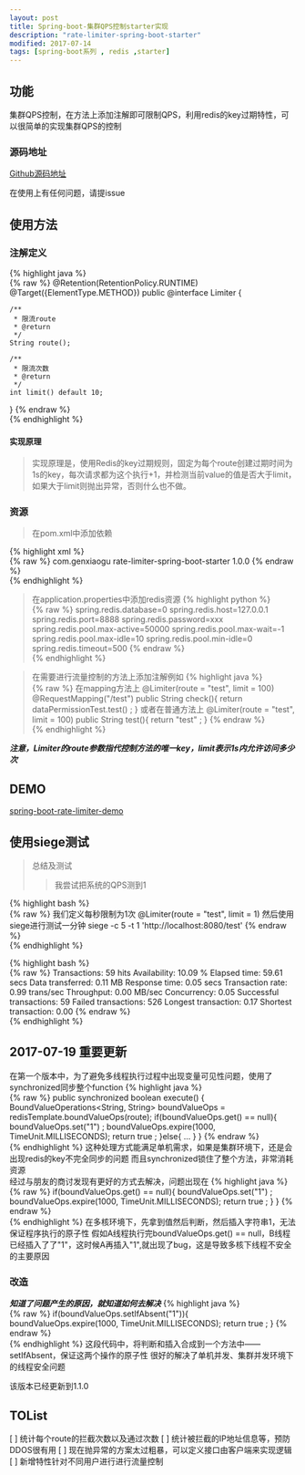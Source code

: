 ```yaml
---
layout: post
title: Spring-boot-集群QPS控制starter实现
description: "rate-limiter-spring-boot-starter"
modified: 2017-07-14
tags: [spring-boot系列 , redis ,starter]
---
```


## 功能
集群QPS控制，在方法上添加注解即可限制QPS，利用redis的key过期特性，可以很简单的实现集群QPS的控制

### 源码地址
[Github源码地址](https://github.com/gengu/rate-limiter-spring-boot-starter)

在使用上有任何问题，请提issue


## 使用方法

### 注解定义
{% highlight java %}  
{% raw %}
@Retention(RetentionPolicy.RUNTIME)
@Target({ElementType.METHOD})
public @interface Limiter {

    /**
     * 限流route
     * @return
     */
    String route();

    /**
     * 限流次数
     * @return
     */
    int limit() default 10;

}
{% endraw %}   
{% endhighlight %}

#### 实现原理
> 实现原理是，使用Redis的key过期规则，固定为每个route创建过期时间为1s的key，每次请求都为这个执行+1，并检测当前value的值是否大于limit，如果大于limit则抛出异常，否则什么也不做。


### 资源
> 在pom.xml中添加依赖

{% highlight xml %}  
{% raw %}
<dependency>
    <groupId>com.genxiaogu</groupId>
    <artifactId>rate-limiter-spring-boot-starter</artifactId>
    <version>1.0.0</version>
</dependency>
{% endraw %}   
{% endhighlight %}

> 在application.properties中添加redis资源
{% highlight python %}  
{% raw %}
spring.redis.database=0
spring.redis.host=127.0.0.1
spring.redis.port=8888
spring.redis.password=xxx
spring.redis.pool.max-active=50000
spring.redis.pool.max-wait=-1
spring.redis.pool.max-idle=10
spring.redis.pool.min-idle=0
spring.redis.timeout=500
{% endraw %}   
{% endhighlight %}

> 在需要进行流量控制的方法上添加注解例如
{% highlight java %}  
{% raw %}
在mapping方法上
@Limiter(route = "test", limit = 100)
@RequestMapping("/test")
public String check(){
    return dataPermissionTest.test() ;
}
或者在普通方法上
@Limiter(route = "test", limit = 100)
public String test(){
    return "test" ;
}
{% endraw %}   
{% endhighlight %}

***注意，Limiter的route参数指代控制方法的唯一key，limit表示1s内允许访问多少次***


## DEMO
[spring-boot-rate-limiter-demo](https://github.com/gengu/spring-boot-demos/tree/master/spring-boot-rate-limiter-demo)

## 使用siege测试


> 总结及测试
> > 我尝试把系统的QPS测到1

{% highlight bash %}  
{% raw %}
我们定义每秒限制为1次
@Limiter(route = "test", limit = 1)
然后使用siege进行测试一分钟
siege -c 5 -t 1 'http://localhost:8080/test'
{% endraw %}   
{% endhighlight %}

{% highlight bash %}  
{% raw %}
Transactions:		          59 hits
Availability:		       10.09 %
Elapsed time:		       59.61 secs
Data transferred:	        0.11 MB
Response time:		        0.05 secs
Transaction rate:	        0.99 trans/sec
Throughput:		        0.00 MB/sec
Concurrency:		        0.05
Successful transactions:          59
Failed transactions:	         526
Longest transaction:	        0.17
Shortest transaction:	        0.00
{% endraw %}   
{% endhighlight %}


## 2017-07-19 重要更新
在第一个版本中，为了避免多线程执行过程中出现变量可见性问题，使用了synchronized同步整个function
{% highlight java %}  
{% raw %}
public synchronized boolean execute() {
    BoundValueOperations<String, String> boundValueOps = redisTemplate.boundValueOps(route);
    if(boundValueOps.get() == null){
        boundValueOps.set("1") ;
        boundValueOps.expire(1000, TimeUnit.MILLISECONDS);
        return true ;
    }else{
        ...
    }
}
{% endraw %}   
{% endhighlight %}
这种处理方式能满足单机需求，如果是集群环境下，还是会出现redis的key不完全同步的问题
而且synchronized锁住了整个方法，非常消耗资源  
经过与朋友的商讨发现有更好的方式去解决，问题出现在
{% highlight java %}  
{% raw %}
    if(boundValueOps.get() == null){
        boundValueOps.set("1") ;
        boundValueOps.expire(1000, TimeUnit.MILLISECONDS);
        return true ;
    }
}
{% endraw %}   
{% endhighlight %}
在多核环境下，先拿到值然后判断，然后插入字符串1，无法保证程序执行的原子性
假如A线程执行完boundValueOps.get() == null，B线程已经插入了了"1"，这时候A再插入"1",就出现了bug，这是导致多核下线程不安全的主要原因

### 改造
***知道了问题产生的原因，就知道如何去解决***
{% highlight java %}  
{% raw %}
if(boundValueOps.setIfAbsent("1")){
    boundValueOps.expire(1000, TimeUnit.MILLISECONDS);
    return true ;
}
{% endraw %}   
{% endhighlight %}
这段代码中，将判断和插入合成到一个方法中——setIfAbsent，保证这两个操作的原子性
很好的解决了单机并发、集群并发环境下的线程安全问题

该版本已经更新到1.1.0

## TOList
[ ] 统计每个route的拦截次数以及通过次数
[ ] 统计被拦截的IP地址信息等，预防DDOS很有用
[ ] 现在抛异常的方案太过粗暴，可以定义接口由客户端来实现逻辑
[ ] 新增特性针对不同用户进行进行流量控制